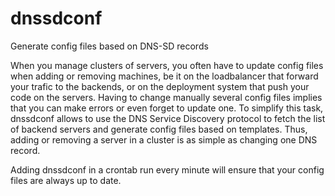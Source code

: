# dnssdconf
Generate config files based on DNS-SD records

When you manage clusters of servers, you often have to update config files when adding or removing machines, be it on the loadbalancer that forward your trafic to the backends, or on the deployment system that push your code on the servers.
Having to change manually several config files implies that you can make errors or even forget to update one.
To simplify this task, dnssdconf allows to use the DNS Service Discovery protocol to fetch the list of backend servers and generate config files based on templates.
Thus, adding or removing a server in a cluster is as simple as changing one DNS record.

Adding dnssdconf in a crontab run every minute will ensure that your config files are always up to date.
